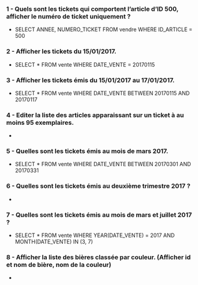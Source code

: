 ### 1 - Quels sont les tickets qui comportent l’article d’ID 500, afficher le numéro de ticket uniquement ?

- SELECT ANNEE, NUMERO_TICKET FROM vendre WHERE ID_ARTICLE = 500

### 2 - Afficher les tickets du 15/01/2017.

- SELECT * FROM vente WHERE DATE_VENTE = 20170115 

### 3 - Afficher les tickets émis du 15/01/2017 au 17/01/2017.

- SELECT * FROM vente WHERE DATE_VENTE BETWEEN 20170115 AND 20170117

### 4 - Editer la liste des articles apparaissant sur un ticket à au moins 95 exemplaires.

- 

### 5 - Quelles sont les tickets émis au mois de mars 2017.

- SELECT * FROM vente WHERE DATE_VENTE BETWEEN 20170301 AND 20170331

### 6 - Quelles sont les tickets émis au deuxième trimestre 2017 ?

- 

### 7 - Quelles sont les tickets émis au mois de mars et juillet 2017 ?

- SELECT * FROM vente WHERE YEAR(DATE_VENTE) = 2017 AND MONTH(DATE_VENTE) IN (3, 7)

### 8 - Afficher la liste des bières classée par couleur. (Afficher id et nom de bière, nom de la couleur)

- 